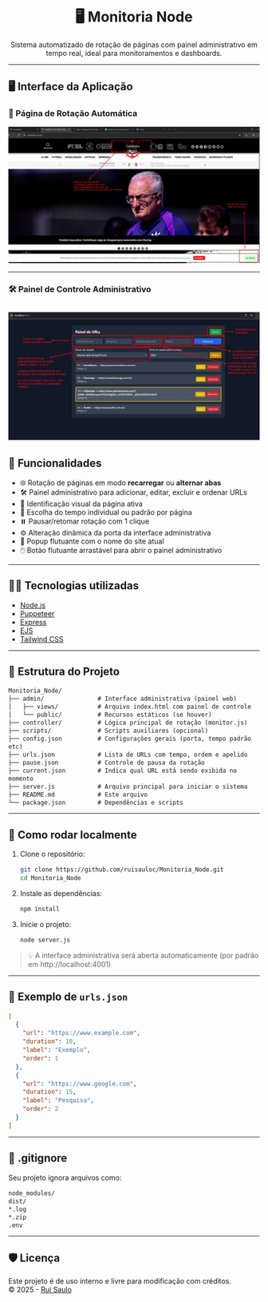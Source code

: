 
<h1 align="center">🖥️ Monitoria Node</h1>

<p align="center">
  Sistema automatizado de rotação de páginas com painel administrativo em tempo real, ideal para monitoramentos e dashboards.
</p>

---

## 🖥️ Interface da Aplicação

### 🔁 Página de Rotação Automática
![Página de Rotação](assets/Monitoria_Pagina_de_Rotacao.jpg)

---

### 🛠️ Painel de Controle Administrativo

![Painel de Controle](assets/PainelDeControle.jpg)
---

## 🚀 Funcionalidades

- 🌐 Rotação de páginas em modo **recarregar** ou **alternar abas**
- 🛠️ Painel administrativo para adicionar, editar, excluir e ordenar URLs
- 📌 Identificação visual da página ativa
- 🧭 Escolha do tempo individual ou padrão por página
- ⏸️ Pausar/retomar rotação com 1 clique
- ⚙️ Alteração dinâmica da porta da interface administrativa
- 💬 Popup flutuante com o nome do site atual
- 🖱️ Botão flutuante arrastável para abrir o painel administrativo

---

## 🧑‍💻 Tecnologias utilizadas

- [Node.js](https://nodejs.org/)
- [Puppeteer](https://pptr.dev/)
- [Express](https://expressjs.com/)
- [EJS](https://ejs.co/)
- [Tailwind CSS](https://tailwindcss.com/)

---

## 📂 Estrutura do Projeto

```
Monitoria_Node/
├── admin/               # Interface administrativa (painel web)
│   ├── views/           # Arquivo index.html com painel de controle
│   └── public/          # Recursos estáticos (se houver)
├── controller/          # Lógica principal de rotação (monitor.js)
├── scripts/             # Scripts auxiliares (opcional)
├── config.json          # Configurações gerais (porta, tempo padrão etc)
├── urls.json            # Lista de URLs com tempo, ordem e apelido
├── pause.json           # Controle de pausa da rotação
├── current.json         # Indica qual URL está sendo exibida no momento
├── server.js            # Arquivo principal para iniciar o sistema
├── README.md            # Este arquivo
└── package.json         # Dependências e scripts
```

---

## 🧪 Como rodar localmente

1. Clone o repositório:
   ```bash
   git clone https://github.com/ruisauloc/Monitoria_Node.git
   cd Monitoria_Node
   ```

2. Instale as dependências:
   ```bash
   npm install
   ```

3. Inicie o projeto:
   ```bash
   node server.js
   ```

> 💡 A interface administrativa será aberta automaticamente (por padrão em http://localhost:4001)

---

## 📄 Exemplo de `urls.json`

```json
[
  {
    "url": "https://www.example.com",
    "duration": 10,
    "label": "Exemplo",
    "order": 1
  },
  {
    "url": "https://www.google.com",
    "duration": 15,
    "label": "Pesquisa",
    "order": 2
  }
]
```

---

## 🔐 .gitignore

Seu projeto ignora arquivos como:

```
node_modules/
dist/
*.log
*.zip
.env
```

---

## 🛡️ Licença

Este projeto é de uso interno e livre para modificação com créditos.  
© 2025 - [Rui Saulo](https://github.com/ruisauloc)

